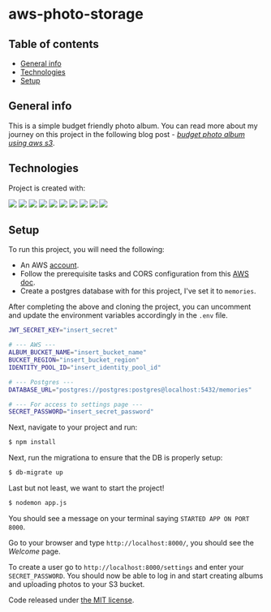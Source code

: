 # aws-photo-storage

## Table of contents
* [General info](#general-info)
* [Technologies](#technologies)
* [Setup](#setup)

## General info
This is a simple budget friendly photo album. You can read more about my journey on this project in the following blog post - _[budget photo album using aws s3](https://beltranca.medium.com/budget-photo-album-using-aws-s3-fbef342b2bcf)_.

## Technologies
Project is created with:

 ![](https://img.shields.io/badge/Cloud-AWS-informational?style=flat&logo=amazon&logoColor=white&color=2bbc8a)
 ![](https://img.shields.io/badge/CSS-Bulma-informational?style=flat&logo=bulma&logoColor=white&color=2bbc8a)
 ![](https://img.shields.io/badge/Code-JavaScript-informational?style=flat&logo=JavaScript&logoColor=white&color=2bbc8a)
 ![](https://img.shields.io/badge/JS%20framework-Galleria-informational?style=flat&logo=google&logoColor=white&color=2bbc8a)
 ![](https://img.shields.io/badge/Node.js-V11.2.0-informational?style=flat&logo=node.js&logoColor=white&color=2bbc8a)
 ![](https://img.shields.io/badge/Paas%20hosting-Heroku-informational?style=flat&logo=heroku&logoColor=white&color=2bbc8a)
 ![](https://img.shields.io/badge/PostgreSQL-V12.2-informational?style=flat&logo=postgresql&logoColor=white&color=2bbc8a)
 ![](https://img.shields.io/badge/Tools-NPM-informational?style=flat&logo=npm&logoColor=white&color=2bbc8a)
 ![](https://img.shields.io/badge/Tools-VSCode-informational?style=flat&logo=visual-studio-code&logoColor=white&color=2bbc8a)
 ![](https://img.shields.io/badge/Tools-TablePlus-informational?style=flat&logo=&logoColor=white&color=2bbc8a)


## Setup
To run this project, you will need the following:
- An AWS [account](https://aws.amazon.com/premiumsupport/knowledge-center/create-and-activate-aws-account/).
- Follow the prerequisite tasks and CORS configuration from this [AWS doc](https://docs.aws.amazon.com/sdk-for-javascript/v2/developer-guide/s3-example-photo-album.html).
- Create a postgres database with for this project, I've set it to `memories`.

After completing the above and cloning the project, you can uncomment and update the environment variables accordingly in the `.env` file.
```bash
JWT_SECRET_KEY="insert_secret"

# --- AWS ---
ALBUM_BUCKET_NAME="insert_bucket_name"
BUCKET_REGION="insert_bucket_region"
IDENTITY_POOL_ID="insert_identity_pool_id"

# --- Postgres ---
DATABASE_URL="postgres://postgres:postgres@localhost:5432/memories"

# --- For access to settings page ---
SECRET_PASSWORD="insert_secret_password"

```

Next, navigate to your project and run:
```bash
$ npm install
```

Next, run the migrationa to ensure that the DB is properly setup:
```bash
$ db-migrate up
```

Last but not least, we want to start the project!
```bash
$ nodemon app.js
```

You should see a message on your terminal saying `STARTED APP ON PORT 8000`.

Go to your browser and type `http://localhost:8000/`, you should see the _Welcome_ page.

To create a user go to `http://localhost:8000/settings` and enter your `SECRET_PASSWORD`. You should now be able to log in and start creating albums and uploading photos to your S3 bucket.

Code released under [the MIT license](https://github.com/c-beltran/aws-photo-storage/blob/master/LICENSE).
